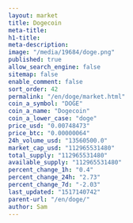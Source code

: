 ```yaml
---
layout: market
title: Dogecoin
meta-title: 
h1-title: 
meta-description: 
image: "/media/19684/doge.png"
published: true
allow_search_engine: false
sitemap: false
enable_comment: false
sort_order: 42
permalink: "/en/doge/market.html"
coin_a_symbol: "DOGE"
coin_a_name: "Dogecoin"
coin_a_lower_case: "doge"
price_usd: "0.00748473"
price_btc: "0.00000064"
24h_volume_usd: "13560500.0"
market_cap_usd: "112965531480"
total_supply: "112965531480"
available_supply: "112965531480"
percent_change_1h: "0.4"
percent_change_24h: "2.73"
percent_change_7d: "-2.03"
last_updated: "1517140742"
parent-url: "/en/doge/"
author: Sam
---
```


